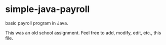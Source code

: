 simple-java-payroll
===================

basic payroll program in Java.

This was an old school assignment. Feel free to add, modify, edit, etc., this file.
